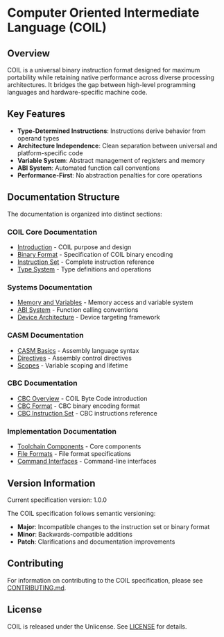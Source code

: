# Computer Oriented Intermediate Language (COIL)

## Overview

COIL is a universal binary instruction format designed for maximum portability while retaining native performance across diverse processing architectures. It bridges the gap between high-level programming languages and hardware-specific machine code.

## Key Features

- **Type-Determined Instructions**: Instructions derive behavior from operand types
- **Architecture Independence**: Clean separation between universal and platform-specific code
- **Variable System**: Abstract management of registers and memory
- **ABI System**: Automated function call conventions
- **Performance-First**: No abstraction penalties for core operations

## Documentation Structure

The documentation is organized into distinct sections:

### COIL Core Documentation
- [Introduction](/coil-docs/core/introduction.md) - COIL purpose and design
- [Binary Format](/coil-docs/core/binary-format.md) - Specification of COIL binary encoding
- [Instruction Set](/coil-docs/reference/instruction-reference.md) - Complete instruction reference
- [Type System](/coil-docs/types/type-system.md) - Type definitions and operations

### Systems Documentation
- [Memory and Variables](/coil-docs/systems/memory-and-variables.md) - Memory access and variable system
- [ABI System](/coil-docs/systems/abi-system.md) - Function calling conventions
- [Device Architecture](/coil-docs/systems/device-architecture.md) - Device targeting framework

### CASM Documentation
- [CASM Basics](/casm-docs/basics/casm-basics.md) - Assembly language syntax
- [Directives](/casm-docs/features/directives.md) - Assembly control directives
- [Scopes](/casm-docs/features/scopes.md) - Variable scoping and lifetime

### CBC Documentation
- [CBC Overview](/cbc-docs/cbc-overview.md) - COIL Byte Code introduction
- [CBC Format](/cbc-docs/cbc-format.md) - CBC binary encoding format
- [CBC Instruction Set](/cbc-docs/cbc-instruction-set.md) - CBC instructions reference

### Implementation Documentation
- [Toolchain Components](/coil-docs/implementation/toolchain-components.md) - Core components
- [File Formats](/coil-docs/implementation/file-formats.md) - File format specifications
- [Command Interfaces](/coil-docs/implementation/command-interfaces.md) - Command-line interfaces

## Version Information

Current specification version: 1.0.0

The COIL specification follows semantic versioning:
- **Major**: Incompatible changes to the instruction set or binary format
- **Minor**: Backwards-compatible additions
- **Patch**: Clarifications and documentation improvements

## Contributing

For information on contributing to the COIL specification, please see [CONTRIBUTING.md](/CONTRIBUTING.md).

## License

COIL is released under the Unlicense. See [LICENSE](/LICENSE) for details.